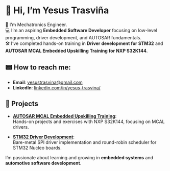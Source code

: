 # 👋 Hi, I’m Yesus Trasviña

🤖 I'm Mechatronics Engineer.  
💻 I’m an aspiring **Embedded Software Developer** focusing on low-level programming, driver development, and AUTOSAR fundamentals.  
🛠️ I’ve completed hands-on training in **Driver development for STM32** and **AUTOSAR MCAL Embedded Upskilling Training for NXP S32K144**.  

## 📟 How to reach me:  
- **Email**: [yesustrasvina@gmail.com](mailto:yesustrasvina@gmail.com)  
- **LinkedIn**: [linkedin.com/in/yesus-trasvina/](https://linkedin.com/in/yesus-trasvina/)  


## 💾 Projects  

- **[AUTOSAR MCAL Embedded Upskilling Training](https://github.com/yesustrasvina/AUTOSAR_MCAL_Embedded_Upskilling_Training)**:  
  Hands-on projects and exercises with NXP S32K144, focusing on MCAL drivers.  

- **[STM32 Driver Development](https://github.com/yesustrasvina/STM32F446xx_Drivers)**:  
  Bare-metal SPI driver implementation and round-robin scheduler for STM32 Nucleo boards.  


I’m passionate about learning and growing in **embedded systems** and **automotive software development**.
